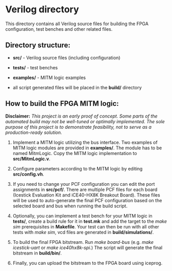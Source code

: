 # Verilog directory

This directory contains all Verilog source files for building the FPGA configuration, test benches and other related files.

## Directory structure:

* **src/** - Verilog source files (including configuration)

* **tests/** - test benches

* **examples/** - MITM logic examples

* all script generated files will be placed in the **build/** directory

## How to build the FPGA MITM logic:

**Disclaimer:** _This project is an early proof of concept. Some parts of the automated build may not be well-tuned or optimally implemented. The sole purpose of this project is to demonstrate feasibility, not to serve as a production-ready solution._

1. Implement a MITM logic utilizing the bus interface. Two examples of MITM logic modules are provided in **examples/**. The module has to be named MitmLogic. Copy the MITM logic implementation to **src/MitmLogic.v**.

2. Configure parameters according to the MITM logic by editing **src/config.vh**.

3. If you need to change your PCF configuration you can edit the port assignments in **src/pcf/**. There are multiple PCF files for each board (Icestick Evaluation Kit and iCE40-HX8K Breakout Board). These files will be used to auto-generate the final PCF configuration based on the selected board and bus when running the build script.

4. Optionally, you can implement a test bench for your MITM logic in **tests/**, create a build rule for it in **test.mk** and add the target to the _make sim_ prerequisites in **Makefile**. Your test can then be run with all other tests with _make sim_, vcd files are generated in **build/simulations/**.

5. To build the final FPGA bitstream. Run _make board-bus_ (e.g. _make icestick-uart_ or _make ice40hx8k-spi_.) The script will generate the final bitstream in **build/bin/**.

6. Finally, you can upload the bitstream to the FPGA board using iceprog.
